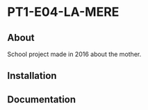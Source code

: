 # PT1-E04-LA-MERE

## About
School project made in 2016 about the mother.

## Installation

## Documentation